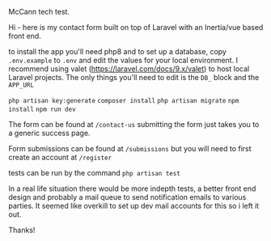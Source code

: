 McCann tech test.

Hi - here is my contact form built on top of Laravel with an Inertia/vue based front end.

to install the app you'll need php8 and to set up a database, copy `.env.example` to `.env` and edit the values for your local environment.  I recommend using valet (https://laravel.com/docs/9.x/valet) to host local Laravel projects.  The only things you'll need to edit is the `DB_` block and the `APP_URL`

`php artisan key:generate`
`composer install`
`php artisan migrate`
`npm install`
`npm run dev`

The form can be found at `/contact-us`
submitting the form just takes you to a generic success page.

Form submissions can be found at `/submissions` but you will need to first create an account at `/register`

tests can be run by the command `php artisan test`

In a real life situation there would be more indepth tests, a better front end design and probably a mail queue to send notification emails to various parties.  It seemed like overkill to set up dev mail accounts for this so i left it out.

Thanks!